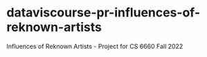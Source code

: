# dataviscourse-pr-influences-of-reknown-artists
Influences of Reknown Artists - Project for CS 6660 Fall 2022

